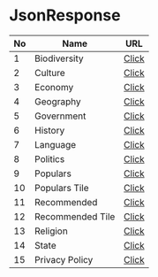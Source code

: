 # JsonResponse

| No  | Name             | URL                               |
| --- | ---------------- | --------------------------------- |
| 1   | Biodiversity     | [Click](v1/biodiversity.json)     |
| 2   | Culture          | [Click](v1/culture.json)          |
| 3   | Economy          | [Click](v1/economy.json)          |
| 4   | Geography        | [Click](v1/geography.json)        |
| 5   | Government       | [Click](v1/government.json)       |
| 6   | History          | [Click](v1/history.json)          |
| 7   | Language         | [Click](v1/language.json)         |
| 8   | Politics         | [Click](v1/politics.json)         |
| 9   | Populars         | [Click](v1/populars.json)         |
| 10  | Populars Tile    | [Click](v1/populars_tile.json)    |
| 11  | Recommended      | [Click](v1/recommended.json)      |
| 12  | Recommended Tile | [Click](v1/recommended_tile.json) |
| 13  | Religion         | [Click](v1/religion.json)         |
| 14  | State            | [Click](v1/state.json)            |
|15   | Privacy Policy   | [Click](Privacy-Policy.html)      |
